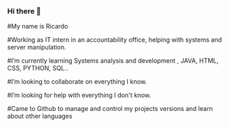 ### Hi there 👋

#My name is Ricardo

#Working as IT intern in an accountability office, helping with systems and server manipulation.

#I’m currently learning Systems analysis and development , JAVA, HTML, CSS, PYTHON, SQL..

#I’m looking to collaborate on everything I know.

#I’m looking for help with everything I don't know.

#Came to Github to manage and control my projects versions and learn about other languages